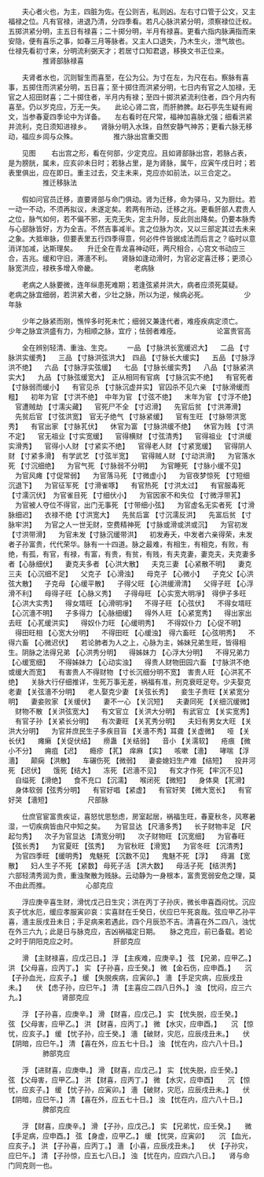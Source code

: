 <!-- { "loadSidebar": true } -->
　　夫心者火也，为主，四脏为佐。在公则吉，私则凶。左右寸口管于公文，又主福禄之位。凡有官禄，进退乃清，分四季看。若凡心脉洪紧分明，须察禄位迁权。五掷洪紧分明，主五日有禄喜；二十掷分明，半月有禄喜。更看六指内脉满指而来安隐，便有喜乐之事，如春三月等脉者。又主人口退失，乃木生火，泄气故也。　　仕禄先看初寸来，分明流利弼天才；若居寸口知君退，移换文书正位来。
　　　　　推肾部脉禄喜

　　夫肾者水也，沉则智生而喜至，在公为公。为寸在左，为尺在右。察脉有喜事，五掷住而洪紧分明，五日喜；至十掷住而洪紧分明，七日内有官之人加禄，无官之人招田财喜；二十掷住者，半月内有禄；至四十掷洪紧流利住者，四个月内有喜至。仍以岁克应，万无一失。　　此论心肾二宫，而肝肺脾。赵石亭先生疑有阙文，当参春夏四季论中为详备。　　左右看时在尺常，福神加喜脉尤强；细看洪紧并流利，克日须知进禄乡。　　肾脉分明入水珠，自然安静气神苏；更看六脉无移动，福应乡闾与众殊。
　　　　　推六脉出宫重交图

　　见图
　　右出宫之形，看在何部，少定克应。且如肾部脉出宫，若脉占表，是为膀胱，属未，应亥卯未日时；若脉占里，是为肾脉，属午，应寅午戌日时；若表里俱出，应在即日。重主过去，交主未来，克应亦如前法，以三合定之。
　　　　　推迁移脉法

　　假如问官员迁移，直要肾部与命门俱动。肾为迁移，命为驿马，又为厨灶。若一动一不动，不须再拟议，未遂定矣。若两有所动，迁移之兆。更看肝部人君贵人之位，脉气如何，若不偏不邪，无克无失，定主升陟，反此则出降矣。仍要本脉秀与心部脉皆好，方为全吉。不然吉事减半。言之位脉为次，又以三部定其过去未来之象。大抵审脉，但要表里五行四季得意，何必件件皆据成法而后言之？临时以意消详加减，达斯理矣。　　升迁全在青龙喜神动旺，两尺相合，心宫文书动应三合，吉兆。缓和守旧，滞濇不利。　　肾脉如逢动滑时，为官必定喜迁移；更须心脉宽洪应，禄秩多增入帝畿。
　　　　　老病脉

　　老病之人脉要微，连年纵患死难期；若逢弦紧并洪大，病者应须死莫疑。　　老病之脉宜细弱，若洪紧大者，少壮之脉，所以为逆，候病必死。
　　　　　少年脉

　　少年之脉紧而刚，憔悴多时死未忙；细弱又兼逢代者，难痊疾病定须亡。　　少年之脉宜洪盛有力，为相顺之脉，宜疗；怯弱者难痊。
　　　　　论富贵官高

　　全在辨别轻清、重浊、生克。
　　一品 【寸脉洪长宽缓迟大】 　二品 【寸脉洪实缓秀】 　三品 【寸脉洪弦洪大】　四品 【寸脉长大缓实】 　五品 【寸脉浮洪不绝】 　六品 【寸脉浮实弦缓】 　七品 【寸脉长缓实秀】 　八品 【寸脉紧洪实大】 　九品 【寸脉弦缓宽大】　正从相同有官病 【寸脉沉实不绝】 　有官死者 【寸脉弱而缓小】 　有官见杀 【寸脉沉虚并实】 官囚杀不见六亲 【寸脉滑缓而粗】 　初年为官 【寸洪不绝】　中年为官 【寸弦不绝】 　末年为官 【寸浮不绝】 　官遭贼劫 【寸濡尖藏】 　官死尸不全 【寸迟滑】 　先官后贫 【寸洪滞滑】 　先贫后官 【寸弦洪宽】　官无子绝气 【寸脉紧缓】 　官有生旺 【寸脉带洪宽秀】 　有官出家 【寸脉芤伏】 　休官为富 【寸脉洪缓不绝】 　休官为贱 【寸洪不定】 　官无祖业【寸实宽缓】 　官得横财 【寸弦清秀】 　官得祖业 【寸洪缓实滑秀】 　官得小人财 【寸紧实不绝】 　官得老人财 【寸紧宽缓】 　官得阴人财 【寸紧多滑】　有学武艺 【寸弦半宽】 　官得贼人财 【寸动洪滑】 　为官落水死 【寸沉细绝】 　为官气死 【寸脉弱不分明】 　为官睡死 【寸脉小缓不见】 　为官风瘫【寸促常弱】 　为官落马死 【寸微虚小】 　为官夜梦惊死 【寸短细沉退下】 　为官征军死 【寸滑雀啄】 　有官热死 【寸洪太过】 　有官服毒死 【寸濡沉伏】　为官雀目死 【寸细伏小】 　为官因家不和失位 【寸微浮带芤】 　为官被人夺位不得官，出门无事死 【寸带细小弦】 　为官虚名无实者死 【寸滑脉细迟】 　衣禄不绝【寸洪宽大】 　先贫后富 【寸沉濡反洪】 　先富后贫 【寸脉牢洪】 　为官之人一世无财，空费精神死 【寸脉或滑或洪或沉】 　为官初发 【寸洪带滑】 　为官未发【寸脉沉缓带洪】 　初发寿夭，中发者六亲得荣，未发者子孙富贵，代代荣华。脉有一十四道。脉之最难，有相生，有相克，有败，有绝，有孤，有官，有禄，有富，有贵，有贫，有贱，有夫克妻，妻克夫，夫克妻多者【心脉细伏】 　妻克夫多者 【心洪大散】 　夫克三妻 【心紧散不明】 　妻克三夫 【心沉细不足】 　父克子 【心滑浊】 　母克子 【心微小】 　子克父【心洪弦大散】 　子克母 【心缓平散】 　子得父旺 【心洪缓滑清】 　父得子旺 【心浮滑不利】 　母得子旺 【心脉义秀】 　子得母旺 【心实宽大明凈】　得伊子多旺 【心洪大实秀】 　得女壻旺 【心滑明凈】 　不得子旺 【心弦伏】 　不得女壻旺 【心沉濇不明】 　子多得力 【心脉细缓】 　得外人旺 【心紧宽秀】 　得出家出去旺 【心芤缓洪实】 　得奴仆力旺 【心缓明秀】 　不得奴仆力 【心促不明】 　得田旺相 【心宽大分明】 　不得田旺 【心缓浊】　得六畜旺 【心弦明秀】 　不得六畜 【心微迟伏】 　若论肺者为人之上，心脉为主，姊妹兄弟生旺，皆得相生。阴脉之法得兄弟 【心洪秀分明】 　得姊妹力 【心浮大分明】 　不得兄弟力 【心缓宽细】 　不得姊妹力 【心动实浊】 　得贵人财物田园六畜 【寸脉洪不绝或缓大而宽】 　有害贵人不得财物 【寸长沉细分明不宽】　害贵人旺 【心洪芤不绝】 　关脉大行仔细推详，生死万事无差，祸福有准，刑克衰旺足夸。少夫娶克老妻 【关弦濇不分明】 　老人娶克少妻 【关弦长秀】 　妾生子贵旺【关紧宽分明】 　妻妾败家 【关缓伏】 　妻不一心 【关沉短】 　夫妻同死 【关细沉缓微】 　财物不散 【关洪弦宽大】 　有文官立 【关洪大分明】　有武官立 【关实宽秀】 　有官子孙 【关紧长分明】 　有次妻旺 【关芤秀分明】 　夫妇有男女大旺 【关洪大分明】 　为官并庶民生子多疾目盲 【关濇不秀】耳聋【关虚微】 　哑 【关长伏】 　瘫癞 【关促伏结】 　痨蛊 【关结弱】 　音小 【关濡软】 　疮痕 【微小不分】 　痈疽 【迟】 　瘾疹 【芤】　痒麻 【实】 　咳嗽 【濇】 　哮喘 【浮濇】 　颠痫 【洪散】 　车碾伤死 【微弱】 　妻妾媳妇生产难 【结短】 　投井河死 【迟伏】 　饿死【结大】 　冻死 【迟濇不见】 　有文才作死 【牢沉不见】 　自缢死 【滑绝】 　食不充口 【沉濡】 　喉闭死 【微短】 　身体臭 【芤滑】 　身体软弱【弦秀分明】 　有官好唱 【紧虚】 　有官好笑 【微大宽长】 　有官好哭 【濇短】
　　　　　尺部脉

　　仕庶官宦富贵疾证，喜怒忧思愁虑，房室起居，祸福生旺，春夏秋冬，风寒暑湿，一切疾病皆由尺中知之矣。　　为官显达 【尺濇多秀】 　长子财物丰足 【尺起匀秀】 　次子为官显达 【清宽分明】 　次子财物旺 【沉宽细】 　为官春旺 【弦长秀】 　为官夏旺 【弦秀】 　为官秋旺 【滑宽】 　为官冬旺 【沉清秀】 　为官四季旺 【缓明秀】　鬼魅死 【沉数不见】 　鬼魅不死 【浮】 　痔漏 【宽散】 　妇人生子不死 【紧数】 母死子活 【洪大数】 　母活子死 【结洪秀】　　六部轻清秀润为贵，重浊聚散为贱脉。云动静为一身根本，富贵宽弱安危之理，莫不由此而推。
　　　　　心部克应

　　浮应庚辛喜生财，滑忧戊己日生灾；洪在丙丁子孙庆，微长申喜酉闷忧。沉应亥子忧水厄，缓应孝服寅卯哀：实喜财在壬癸日，伏应巳午死哀哉。弦应甲乙孙平喜，濇主辰戌丑未日；手足病来若遇此，四个月辰恐不吉。清喜在外二四八，浊忧在外三六九；此是日与脉克应，吉凶祸福定日期。　　脉之克应，前已备载。若论之时于阴阳克应之时。
　　　　　肝部克应

　　滑 【主财禄喜，应戊己日。】  浮 【主疾难，应庚辛。】  弦 【兄弟，应甲乙。】　　洪 【父母喜，应丙丁。】  实 【子孙喜，应壬癸。】  微 【金石伤，应申酉。】　　沉 【子孙血光，应亥子。】  缓 【失脱疾病，应寅卯。】  濇 【手足灾病，应辰戌丑未。】　　伏 【虑子孙，应巳午。】  清 【主喜应二四八日外。】  浊 【忧闷，应三六九。】
　　　　　肾部克应

　　浮 【子孙喜，应庚辛。】  滑 【财喜，应戊己。】  实 【忧失脱，应壬癸。】　　弦 【父母害，应甲乙。】  洪 【财喜，应丙丁。】  微 【水灾，应申酉。】　　沉 【惊忧，应亥子。】  缓 【忧子孙，应壬癸。】  濇 【破财，灾厄，应辰戌丑未。】　　伏 【阴暗，应巳午。】  清 【喜在外，应五七十日。】  浊 【忧在内，应六八十日。】
　　　　　肺部克应

　　浮 【进财喜，应庚申。】  滑 【财喜，应戊己。】  实 【忧失脱，应壬癸。】　　弦 【父母害，应甲乙。】  洪 【财喜，应丙丁。】  微 【水灾，应申酉】　　沉 【惊忧，应亥子。】  缓 【忧子孙，应寅卯。】  濇 【破财，灾厄，应辰戌丑未。】　　伏 【阴暗，应巳午。】  清 【喜在外，应五七十日。】  浊 【忧在内，应六八十日。】
　　　　　脾部克应

　　浮 【财喜，应庚辛。】  滑 【子孙，应戊己。】  实 【兄弟忧，应壬癸。】　　微 【手足病，应申酉。】  弦 【身虚，应甲乙。】  缓 【忧哭，应寅卯】　　沉 【血光，应亥子。】  洪 【子孙喜，应丙丁。】  濇 【小喜，应辰戌丑未。】　　伏 【子孙灾，应巳午。】  清 【子孙惊，应五七八日。】  浊 【忧在内，应四六八日。】　　肾与命门同克则一也。
